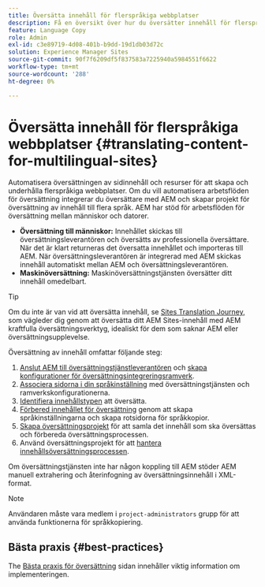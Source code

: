 ```yaml
---
title: Översätta innehåll för flerspråkiga webbplatser
description: Få en översikt över hur du översätter innehåll för flerspråkiga webbplatser.
feature: Language Copy
role: Admin
exl-id: c3e89719-4d08-401b-b9dd-19d1db03d72c
solution: Experience Manager Sites
source-git-commit: 90f7f6209df5f837583a7225940a5984551f6622
workflow-type: tm+mt
source-wordcount: '288'
ht-degree: 0%

---
```


# Översätta innehåll för flerspråkiga webbplatser {#translating-content-for-multilingual-sites}

Automatisera översättningen av sidinnehåll och resurser för att skapa och underhålla flerspråkiga webbplatser. Om du vill automatisera arbetsflöden för översättning integrerar du översättare med AEM och skapar projekt för översättning av innehåll till flera språk. AEM har stöd för arbetsflöden för översättning mellan människor och datorer.

* **Översättning till människor:** Innehållet skickas till översättningsleverantören och översätts av professionella översättare. När det är klart returneras det översatta innehållet och importeras till AEM. När översättningsleverantören är integrerad med AEM skickas innehåll automatiskt mellan AEM och översättningsleverantören.
* **Maskinöversättning:** Maskinöversättningstjänsten översätter ditt innehåll omedelbart.

>[!TIP]
>
>Om du inte är van vid att översätta innehåll, se [Sites Translation Journey,](/help/journey-sites/translation/overview.md) som vägleder dig genom att översätta ditt AEM Sites-innehåll med AEM kraftfulla översättningsverktyg, idealiskt för dem som saknar AEM eller översättningsupplevelse.

Översättning av innehåll omfattar följande steg:

1. [Anslut AEM till översättningstjänstleverantören](integration-framework.md#connecting-to-a-translation-service-provider) och [skapa konfigurationer för översättningsintegreringsramverk](integration-framework.md).
1. [Associera sidorna i din språkinställning](integration-framework.md#configuring-pages-for-translation) med översättningstjänsten och ramverkskonfigurationerna.
1. [Identifiera innehållstypen](rules.md) att översätta.
1. [Förbered innehållet för översättning](preparation.md) genom att skapa språkinställningarna och skapa rotsidorna för språkkopior.
1. [Skapa översättningsprojekt](managing-projects.md) för att samla det innehåll som ska översättas och förbereda översättningsprocessen.
1. Använd översättningsprojekt för att [hantera innehållsöversättningsprocessen](managing-projects.md).

Om översättningstjänsten inte har någon koppling till AEM stöder AEM manuell extrahering och återinfogning av översättningsinnehåll i XML-format.

>[!NOTE]
>
>Användaren måste vara medlem i `project-administrators` grupp för att använda funktionerna för språkkopiering.

## Bästa praxis {#best-practices}

The [Bästa praxis för översättning](best-practices.md) sidan innehåller viktig information om implementeringen.
